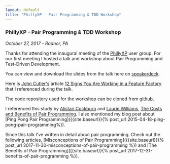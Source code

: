 ```yaml
---
layout: default
title: "PhillyXP - Pair Programming & TDD Workshop"
---
```


### PhillyXP - Pair Programming & TDD Workshop
_October 27, 2017 - Radnor, PA_

Thanks for attending the inaugural meeting of the [PhillyXP](https://www.meetup.com/PhillyXP/) user group. For our first meeting I hosted a talk and workshop about Pair Programming and Test-Driven Development. 

You can view and download the slides from the talk here on [speakerdeck](https://speakerdeck.com/asciamanna/pair-programming-workshop-phillyxp).

<script async class="speakerdeck-embed" data-id="7e6c19d8ea92409bab7cf034eebdbfc6" data-ratio="1.33333333333333" src="//speakerdeck.com/assets/embed.js"></script>

Here is [John Cutler's](https://twitter.com/johncutlefish) article [12 Signs You Are Working in a Feature Factory](https://hackernoon.com/12-signs-youre-working-in-a-feature-factory-44a5b938d6a2) that I referenced during the talk.

The code repository used for the workshop can be cloned from [github](https://github.com/PhillyXP/pair-programming-workshop).

I referenced this study by [Alistair Cockburn](https://twitter.com/TotherAlistair) and [Laurie Williams](https://collaboration.csc.ncsu.edu/laurie/), [The Costs and Benefits of Pair Programming](https://collaboration.csc.ncsu.edu/laurie/Papers/XPSardinia.PDF). I also mentioned my blog post about [Ping Pong Pair Programming]({{site.baseurl}}{% post_url 2015-04-18-ping-pong-pair-programming%}).

Since this talk I've written in detail about pair programming. Check out the following articles, [Misconceptions of Pair Programming]({{site.baseurl}}{% post_url 2017-11-30-misconceptions-of-pair-programming %}) and [The Benefits of Pair Programming]({{site.baseurl}}{% post_url 2017-12-31-benefits-of-pair-programming %}).